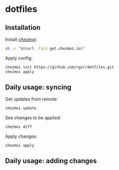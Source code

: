# dotfiles

## Installation

Install [chezmoi](https://www.chezmoi.io/):

```bash
sh -c "$(curl -fsLS get.chezmoi.io)"
```

Apply config:

```bash
chezmoi init https://github.com/rgzr/dotfiles.git
chezmoi apply
```

## Daily usage: syncing

Get updates from remote:

```bash
chezmoi update
```

See changes to be applied:

```bash
chezmoi diff
```

Apply changes:

```bash
chezmoi apply
```

## Daily usage: adding changes

